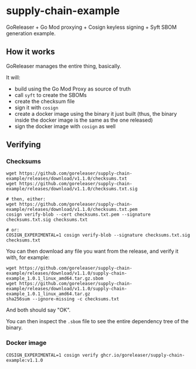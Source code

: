 # supply-chain-example

GoReleaser + Go Mod proxying + Cosign keyless signing + Syft SBOM generation example.

## How it works

GoReleaser manages the entire thing, basically.

It will:

- build using the Go Mod Proxy as source of truth
- call `syft` to create the SBOMs
- create the checksum file
- sign it with `cosign`
- create a docker image using the binary it just built (thus, the binary inside the docker image is the same as the one released)
- sign the docker image with `cosign` as well

## Verifying

### Checksums

```shell
wget https://github.com/goreleaser/supply-chain-example/releases/download/v1.1.0/checksums.txt
wget https://github.com/goreleaser/supply-chain-example/releases/download/v1.1.0/checksums.txt.sig

# then, either:
wget https://github.com/goreleaser/supply-chain-example/releases/download/v1.1.0/checksums.txt.pem
cosign verify-blob --cert checksums.txt.pem --signature checksums.txt.sig checksums.txt

# or:
COSIGN_EXPERIMENTAL=1 cosign verify-blob --signature checksums.txt.sig checksums.txt
```

You can then download any file you want from the release, and verify it with, for example:

```shell
wget https://github.com/goreleaser/supply-chain-example/releases/download/v1.1.0/supply-chain-example_1.0.1_linux_amd64.tar.gz.sbom
wget https://github.com/goreleaser/supply-chain-example/releases/download/v1.1.0/supply-chain-example_1.0.1_linux_amd64.tar.gz
sha256sum --ignore-missing -c checksums.txt
```

And both should say "OK".

You can then inspect the `.sbom` file to see the entire dependency tree of the binary.

### Docker image

```shell
COSIGN_EXPERIMENTAL=1 cosign verify ghcr.io/goreleaser/supply-chain-example:v1.1.0
```
